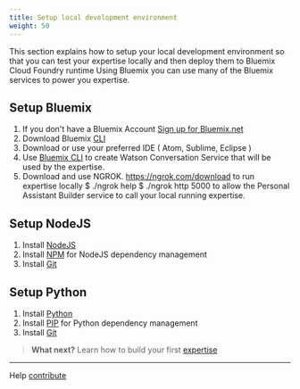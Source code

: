 ```yaml
---
title: Setup local development environment
weight: 50
---
```

This section explains how to setup your local development environment so that you can test your expertise locally and then deploy them to Bluemix Cloud Foundry runtime Using Bluemix you can use many of the Bluemix services to power you expertise.

## Setup Bluemix  
1.  If you don't have a Bluemix Account [Sign up for Bluemix.net](https://console.ng.bluemix.net/registration/)
2.  Download Bluemix [CLI](https://console.ng.bluemix.net/docs/cli/index.html#cli)
3.  Download or use your preferred IDE ( Atom, Sublime, Eclipse )
4.  Use [Bluemix CLI](https://console.ng.bluemix.net/docs/cli/index.html#downloads) to create Watson Conversation Service that will be used by the expertise.
5.  Download and use NGROK. https://ngrok.com/download to run expertise locally $ ./ngrok help $ ./ngrok http 5000  to allow the Personal Assistant Builder service to call your local running expertise.

## Setup NodeJS
1.  Install [NodeJS](https://nodejs.org/en/)
2.  Install [NPM](https://docs.npmjs.com/cli/install) for NodeJS dependency management
3.  Install [Git](https://git-scm.com/downloads)

## Setup Python
1.  Install [Python](https://nodejs.org/en/)
2.  Install [PIP](https://pip.pypa.io/en/stable/reference/pip_download/#pip-download) for Python dependency management
3.  Install [Git](https://git-scm.com/downloads)

> **What next?** Learn how to build your first [expertise]({{site.baseurl}}/developer/expertise/build-expertise/)

--------
Help [contribute]({{site.baseurl}}/developer/contribute/contribute-doc/)
